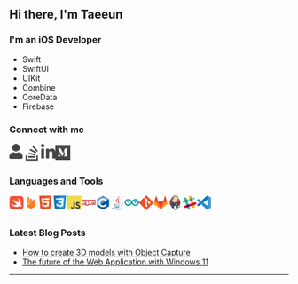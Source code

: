 ## Hi there, I'm Taeeun

### I'm an iOS Developer

- Swift
- SwiftUI
- UIKit
- Combine
- CoreData
- Firebase

### Connect with me

[<img align="left" alt="portfolio" width="24px" src="icon/user-solid.svg" />][portfolio]
[<img align="left" alt="stackoverflow" width="33px" src="icon/stack-overflow-line.svg" />][stackoverflow]
[<img align="left" alt="linkedin" width="26px" src="icon/linkedin-in-brands.svg" />][linkedin]
[<img align="left" alt="medium" width="27px" src="icon/medium-brands.svg" />][medium]

<br />
<br />

### Languages and Tools

<img align="left" alt="Swift" width="26px" src="icon/swift-original.svg"/>
<img align="left" alt="firebase" width="26px" src="icon/firebase-plain.svg"/>
<img align="left" alt="html5" width="26px" src="icon/html5-original.svg"/>
<img align="left" alt="css3" width="26px" src="icon/css3-original.svg"/>
<img align="left" alt="javascript" width="26px" src="icon/javascript-original.svg"/>
<img align="left" alt="npm" width="26px" src="icon/npm-original-wordmark.svg"/>
<img align="left" alt="c" width="26px" src="icon/c-original.svg"/>
<img align="left" alt="java" width="26px" src="icon/java-original.svg"/>
<img align="left" alt="java" width="26px" src="icon/arduino-original.svg"/>
<img align="left" alt="git" width="26px" src="icon/git-original.svg"/>
<img align="left" alt="gitlab" width="26px" src="icon/gitlab-original.svg"/>
<img align="left" alt="jenkins" width="26px" src="icon/jenkins-original.svg"/>
<img align="left" alt="slack" width="26px" src="icon/slack-original.svg"/>
<img align="left" alt="vscode" width="26px" src="icon/vscode-original.svg"/>

<br />
<br />

### Latest Blog Posts

- [How to create 3D models with Object Capture](https://taeeun-kim.medium.com/how-to-create-3d-models-with-object-capture-9b3d1226bd10)
- [The future of the Web Application with Windows 11](https://taeeun-kim.medium.com/the-future-of-the-web-application-with-windows-11-8ab88a2d16be)

---

[monthlywallet]: github.com
[portfolio]: https://taeeun-kim.github.io/Portfolio/
[stackoverflow]: https://stackoverflow.com/users/15603993/taeeun-kim
[linkedin]: https://www.linkedin.com/in/taeeun-kim-a468b0219/
[medium]: https://taeeun-kim.medium.com

<!-- https://fontawesome.com/license -->
